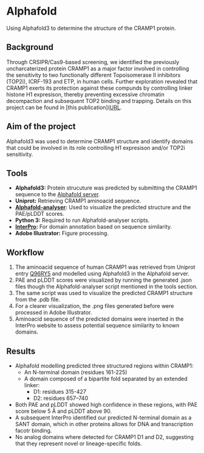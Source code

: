# Alphafold
Using Alphafold3 to determine the structure of the CRAMP1 protein.
## Background
Through CRSIPR/Cas9-based screening, we identified the previously uncharcaterized protein CRAMP1 as a major factor involved in controlling the sensitivity to two functionally different Topoisomerase II inhibitors (TOP2i), ICRF-193 and ETP, in human cells. Further exploration revealed that CRAMP1 exerts its protection against these compunds by controlling linker histone H1 expresison, thereby preventing excessive chromatin decompaction and subsequent TOP2 binding and trapping. Details on this project can be found in [this publication]([URL](https://pmc.ncbi.nlm.nih.gov/articles/PMC12240685/#app2).
## Aim of the project
Alphafold3 was used to determine CRAMP1 structure and identify domains that could be involved in its role controlling H1 expresison and/or TOP2i sensitivity.
## Tools
- **Alphafold3:** Protein strucuture was predicted by submitting the CRAMP1 sequence to the [Alphafold server](https://alphafoldserver.com).
- **Uniprot:** Retrieving CRAMP1 aminoacid sequence.
- **[Alphafold-analyser](https://github.com/Orpowell/alphafold-analyser):** Used to visualize the predicted structure and the PAE/pLDDT scores.
- **Python 3:** Required to run Alphafold-analyser scripts.
- **[InterPro](https://www.ebi.ac.uk/interpro/):** For domain annotation based on sequence similarity. 
- **Adobe Illustrator:** Figure processing.
## Workflow
1) The aminoacid sequence of human CRAMP1 was retrieved from Uniprot entry [Q96RY5](https://www.uniprot.org/uniprotkb/Q96RY5/entry) and modelled using Alphafold3 in the Alphafold server.
2) PAE and pLDDT scores were visualized by running the generated .json files though the Alphafold-analyser script mentioned in the tools section.
3) The same script was used to visualize the predicted CRAMP1 structure from the .pdb file.
4) For a clearer visualization, the .png files generated before were processed in Adobe Illustrator.
5) Aminoacid sequence of the predicted domains were inserted in the InterPro website to assess potential sequence similarity to known domains.
## Results
- Alphafold modelling predicted three structured regions within CRAMP1:
  - An N-terminal domain (residues 161-225)
  - A domain composed of a bipartite fold separated by an extended linker:
     - D1: residues 315-427
     - D2: residues 657–740
- Both PAE and pLDDT showed high confidence in these regions, with PAE score below 5 Å and pLDDT above 90.
- A subsequent InterPro identified our predicted N-terminal domain as a SANT domain, which in other proteins allows for DNA and transcription facotr binding.
- No analog domains where detected for CRAMP1 D1 and D2, suggesting that they represent novel or lineage-specific folds.
